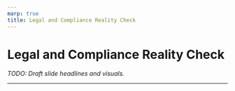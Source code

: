 ```yaml
---
marp: true
title: Legal and Compliance Reality Check
---
```


# Legal and Compliance Reality Check
*TODO: Draft slide headlines and visuals.*

---
<!-- TODO: Outline compliance milestones, open source obligations and privacy-by-design guidance. -->
